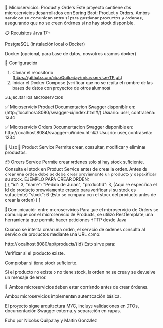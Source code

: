 🧱 Microservicios: Product y Orders
Este proyecto contiene dos microservicios desarrollados con Spring Boot: Product y Orders. Ambos servicios se comunican entre sí para gestionar productos y órdenes, asegurando que no se creen órdenes si no hay stock disponible.

📋 Requisitos
Java 17+

PostgreSQL (instalación local o Docker)

Docker (opcional, para base de datos, nossotros usamos docker)

🚀 Configuración
1. Clonar el repositorio
(https://github.com/nicoQuilpatay/microservicesTF.git)
2. Iniciar el Docker Compose (verificar que no se repita el nombre de las bases de datos con proyectos de otros alumnos)

3.Ejecutar los Microservicios

✅ Microservicio Product
Documentacion Swagger disponible en:
 (http://localhost:8080/swagger-ui/index.html#/)
 Usuario: user, contraseña: 1234

✅ Microservicio Orders
Documentacion Swagger disponible en:
 http://localhost:8084/swagger-ui/index.html#/
  Usuario: user, contraseña: 1234


📌 Uso
🛒 Product Service
Permite crear, consultar, modificar y eliminar productos.


📦 Orders Service
Permite crear órdenes solo si hay stock suficiente. Consulta el stock en Product Service antes de crear la orden.
Antes de crear una orden debe se debe crear previamente un producto y especificar su stock.
EJEMPLO PARA CREAR ORDEN:
<br>
[
  {
    "id": 3,
    "name": "Pedido de Julian",
    "productId": 3, (Aqui se especifica el Id de producto prewviamente creado para verificar si su stock es sufuciente)
    "stock": 6 (Esto se compara con el stock del producto antes de crear la orden)
  }
]


💫Comunicación entre microservicios
Para que el microservicio de Orders se comunique con el microservicio de Products, se utilizó RestTemplate, una herramienta que permite hacer peticiones HTTP desde Java.

Cuando se intenta crear una orden, el servicio de órdenes consulta al servicio de productos mediante una URL como:


http://localhost:8080/api/products/{id}
Esto sirve para:

Verificar si el producto existe.

Comprobar si tiene stock suficiente.

Si el producto no existe o no tiene stock, la orden no se crea y se devuelve un mensaje de error.

🔔 Ambos microservicios deben estar corriendo antes de crear órdenes.

Ambos microservicios implementan autenticación básica.

El proyecto sigue arquitectura MVC, incluye validaciones en DTOs, documentación Swagger externa, y separación en capas.

Echo por Nicolas Quilpatay y Martin Gonzalez

